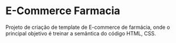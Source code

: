 # E-Commerce Farmacia

Projeto de criação de template de E-commerce de farmácia, onde o principal objetivo é treinar a semântica do código HTML, CSS.